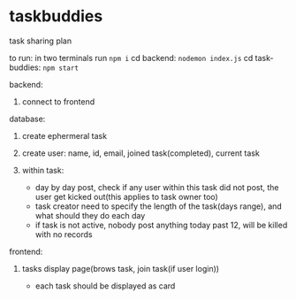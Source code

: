 # taskbuddies

task sharing plan

to run:
in two terminals run `npm i`
cd backend: `nodemon index.js`
cd task-buddies: `npm start`

backend:

1. connect to frontend

database:

1. create ephermeral task
2. create user: name, id, email, joined task(completed), current task
3. within task:

   - day by day post, check if any user within this task did not post, the user get kicked out(this applies to task owner too)
   - task creator need to specify the length of the task(days range), and what should they do each day
   - if task is not active, nobody post anything today past 12, will be killed with no records

frontend:

1. tasks display page(brows task, join task(if user login))

   - each task should be displayed as card
